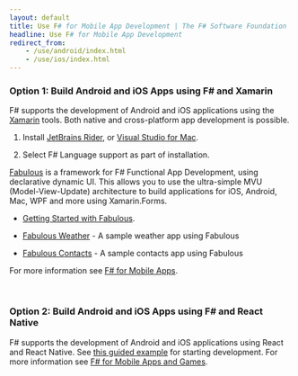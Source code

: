 ```yaml
---
layout: default
title: Use F# for Mobile App Development | The F# Software Foundation
headline: Use F# for Mobile App Development
redirect_from: 
    - /use/android/index.html
    - /use/ios/index.html
---
```


### Option 1: Build Android and iOS Apps using F# and Xamarin

F# supports the development of Android and iOS applications using the [Xamarin](https://dotnet.microsoft.com/apps/xamarin) tools.
Both native and cross-platform app development is possible.

1. Install [JetBrains Rider](https://www.jetbrains.com/rider/), or [Visual Studio for Mac](https://visualstudio.microsoft.com/vs/mac/). 

2. Select F# Language support as part of installation.

[Fabulous](https://fsprojects.github.io/Fabulous/) is a framework for F# Functional App Development, using declarative dynamic UI.
This allows you to use the ultra-simple MVU (Model-View-Update) architecture to build applications for iOS, Android, Mac, WPF and more using Xamarin.Forms. 

* [Getting Started with Fabulous](https://fsprojects.github.io/Fabulous/Fabulous.XamarinForms/index.html#getting-started).

* [Fabulous Weather](https://github.com/fsprojects/Fabulous/tree/master/Fabulous.XamarinForms/samples/FabulousWeather) - A sample weather app using Fabulous

* [Fabulous Contacts](https://github.com/TimLariviere/FabulousContacts) - A sample contacts app using Fabulous

For more information see [F# for Mobile Apps](/guides/apps-and-games/).

<br />

### Option 2: Build Android and iOS Apps using F# and React Native

F# supports the development of Android and iOS applications using React and React Native.
See [this guided example](https://github.com/SAFE-Stack/SAFE-Nightwatch) for starting development.
For more information see [F# for Mobile Apps and Games](/guides/apps-and-games/).

<br />

